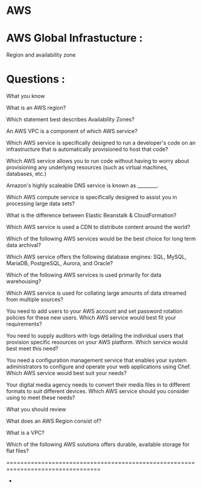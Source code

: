 **AWS**
========

AWS Global Infrastucture :
==========================

Region and availability zone

Questions :
===========

What you know

What is an AWS region?

Which statement best describes Availability Zones?

An AWS VPC is a component of which AWS service?

Which AWS service is specifically designed to run a developer's code on an infrastructure that is automatically provisioned to host that code?

Which AWS service allows you to run code without having to worry about provisioning any underlying resources (such as virtual machines, databases, etc.)

Amazon's highly scaleable DNS service is known as ________.

Which AWS compute service is specifically designed to assist you in processing large data sets?

What is the difference between Elastic Beanstalk & CloudFormation?

Which AWS service is used a CDN to distribute content around the world?

Which of the following AWS services would be the best choice for long term data archival?

Which AWS service offers the following database engines: SQL, MySQL, MariaDB, PostgreSQL, Aurora, and Oracle?

Which of the following AWS services is used primarily for data warehousing?

Which AWS service is used for collating large amounts of data streamed from multiple sources?

You need to add users to your AWS account and set password rotation policies for these new users. Which AWS service would best fit your requirements?

You need to supply auditors with logs detailing the individual users that provision specific resources on your AWS platform. Which service would best meet this need?

You need a configuration management service that enables your system administrators to configure and operate your web applications using Chef. Which AWS service would best suit your needs?

Your digital media agency needs to convert their media files in to different formats to suit different devices. Which AWS service should you consider using to meet these needs?

 What you should review

What does an AWS Region consist of?

What is a VPC?

Which of the following AWS solutions offers durable, available storage for flat files?

=================================================================================





- 
